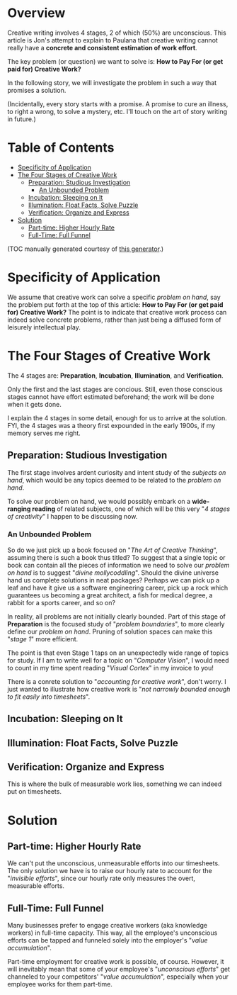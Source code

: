 # Overview

Creative writing involves 4 stages, 2 of which (50%) are unconscious. This article is Jon's attempt to explain to Paulana that creative writing cannot really have a **concrete and consistent estimation of work effort**.

The key problem (or question) we want to solve is: **How to Pay For (or get paid for) Creative Work?**

In the following story, we will investigate the problem in such a way that promises a solution.

(Incidentally, every story starts with a promise. A promise to cure an illness, to right a wrong, to solve a mystery, etc. I'll touch on the art of story writing in future.)

# Table of Contents

- [Specificity of Application](#specificity-of-application)
- [The Four Stages of Creative Work](#the-four-stages-of-creative-work)
  - [Preparation: Studious Investigation](#preparation-studious-investigation)
    - [An Unbounded Problem](#an-unbounded-problem)
  - [Incubation: Sleeping on It](#incubation-sleeping-on-it)
  - [Illumination: Float Facts, Solve Puzzle](#illumination-float-facts-solve-puzzle)
  - [Verification: Organize and Express](#verification-organize-and-express)
- [Solution](#solution)
  - [Part-time: Higher Hourly Rate](#part-time-higher-hourly-rate)
  - [Full-Time: Full Funnel](#full-time-full-funnel)

(TOC manually generated courtesy of [this generator](https://imthenachoman.github.io/nGitHubTOC/).)

# Specificity of Application

We assume that creative work can solve a specific *problem on hand*, say the problem put forth at the top of this article: **How to Pay For (or get paid for) Creative Work?** The point is to indicate that creative work process can indeed solve concrete problems, rather than just being a diffused form of leisurely intellectual play.

# The Four Stages of Creative Work

The 4 stages are: **Preparation**, **Incubation**, **Illumination**, and **Verification**.

Only the first and the last stages are concious. Still, even those conscious stages cannot have effort estimated beforehand; the work will be done when it gets done.

I explain the 4 stages in some detail, enough for us to arrive at the solution. FYI, the 4 stages was a theory first expounded in the early 1900s, if my memory serves me right.

## Preparation: Studious Investigation

The first stage involves ardent curiosity and intent study of the *subjects on hand*, which would be any topics deemed to be related to the *problem on hand*.

To solve our problem on hand, we would possibly embark on a **wide-ranging reading** of related subjects, one of which will be this very "*4 stages of creativity*" I happen to be discussing now.

### An Unbounded Problem

So do we just pick up a book focused on "*The Art of Creative Thinking*", assuming there is such a book thus titled? To suggest that a single topic or book can contain all the pieces of information we need to solve our *problem on hand* is to suggest "*divine mollycoddling*". Should the divine universe hand us complete solutions in neat packages? Perhaps we can pick up a leaf and have it give us a software engineering career, pick up a rock which guarantees us becoming a great architect, a fish for medical degree, a rabbit for a sports career, and so on?

In reality, all problems are not initially clearly bounded. Part of this stage of **Preparation** is the focused study of "*problem boundaries*", to more clearly define our *problem on hand*. Pruning of solution spaces can make this "*stage 1*" more efficient.

The point is that even Stage 1 taps on an unexpectedly wide range of topics for study. If I am to write well for a topic on "*Computer Vision*", I would need to count in my time spent reading "*Visual Cortex*" in my invoice to you!

There is a conrete solution to "*accounting for creative work*", don't worry. I just wanted to illustrate how creative work is "*not narrowly bounded enough to fit easily into timesheets*".

## Incubation: Sleeping on It

## Illumination: Float Facts, Solve Puzzle

## Verification: Organize and Express

This is where the bulk of measurable work lies, something we can indeed put on timesheets.

# Solution

## Part-time: Higher Hourly Rate

We can't put the unconscious, unmeasurable efforts into our timesheets. The only solution we have is to raise our hourly rate to account for the "*invisible efforts*", since our hourly rate only measures the overt, measurable efforts.

## Full-Time: Full Funnel

Many businesses prefer to engage creative workers (aka knowledge workers) in full-time capacity. This way, all the employee's unconscious efforts can be tapped and funneled solely into the employer's "*value accumulation*".

Part-time employment for creative work is possible, of course. However, it will inevitably mean that some of your employee's "*unconscious efforts*" get channeled to your competitors' "*value accumulation*", especially when your employee works for them part-time.
